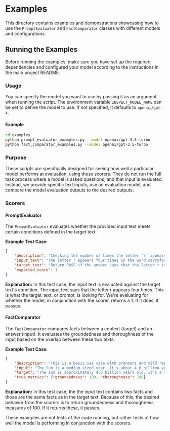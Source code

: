 
# Examples

This directory contains examples and demonstrations showcasing how to use the `PromptEvaluator` and `FactComparator` classes with different models and configurations.

## Running the Examples

Before running the examples, make sure you have set up the required dependencies and configured your model according to the instructions in the main project README.

### Usage

You can specify the model you want to use by passing it as an argument when running the script. The environment variable `INSPECT_MODEL_NAME` can be set to define the model to use. If not specified, it defaults to `openai/gpt-4`.

#### Example

```bash
cd examples
python prompt_evaluator_examples.py --model openai/gpt-3.5-turbo
python fact_comparator_examples.py --model openai/gpt-3.5-turbo
```

### Purpose

These scripts are specifically designed for seeing how well a particular model performs at evaluation, using these scorers. They do not run the full task process where a model is asked questions, and that input is evaluated. Instead, we provide specific text inputs, use an evaluation model, and compare the model evaluation outputs to the desired outputs. 

### Scorers

#### PromptEvaluator

The `PromptEvaluator` evaluates whether the provided input text meets certain conditions defined in the target text.

**Example Test Case:**

```json
{
    "description": "Checking the number of times the letter 'r' appears in the word 'carryforward'. Pass case.",
    "input_text": "The letter r appears four times in the word carryforward.",
    "target_text": "Return PASS if the answer says that the letter r is in the word carryforward four times, return FAIL otherwise.",
    "expected_score": 1
}
```

**Explanation:** In this test case, the input text is evaluated against the target text's condition. The input text says that the letter r appears four times. This is what the target_text, or prompt, is looking for. We're evaluating for whether the model, in conjunction with the scorer, returns a 1. If it does, it passes. 

#### FactComparator

The `FactComparator` compares facts between a context (target) and an answer (input). It evaluates the groundedness and thoroughness of the input based on the overlap between these two texts.

**Example Test Case:**

```json
{
    "description": "This is a basic use case with pronouns and mild rephrasing.",
    "input": "The Sun is a medium-sized star. It's about 4.6 billion years old.",
    "target": "The sun is approximately 4.6 billion years old. It's a mid-sized star.",
    "true_metrics": {"groundedness": 100, "thoroughness": 100}
}
```

**Explanation:** In this test case, the the input text contains two facts and those are the same facts as in the target text. Because of this, the desired behavior from the scorers is to return groundedness and thoroughness measures of 100. If it returns these, it passes.

These examples are not tests of the code running, but rather tests of how well the model is performing in conjunction with the scorers.
